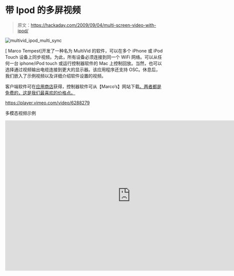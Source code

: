 # 带 Ipod 的多屏视频

> 原文：<https://hackaday.com/2009/09/04/multi-screen-video-with-ipod/>

![multivid_ipod_multi_sync](img/121aef174a7312120522b1a1cde7c5bb.png "multivid_ipod_multi_sync")

[ Marco Tempest]开发了一种名为 MultiVid 的软件，可以在多个 iPhone 或 iPod Touch 设备上同步视频。为此，所有设备必须连接到同一个 WiFi 网络。可以从任何一台 iphone/iPod touch 或运行控制器软件的 Mac 上控制回放。当然，也可以选择通过视频输出电缆连接到更大的显示器。该应用程序还支持 OSC。休息后，我们嵌入了示例视频以及详细介绍软件设置的视频。 

客户端软件可在[应用商店](http://www.apple.com/iphone/apps-for-iphone/)获得，控制器软件可从【Marco’s】网站下载[。两者都是免费的，这是我们最喜欢的价格点。](http://marcotempest.com/screen/Public_MultiVid)



<https://player.vimeo.com/video/6288279>

</div></span></p> <p>多模态视频示例</p> <div class="embed-vimeo" style="text-align: center;"><iframe src="https://player.vimeo.com/video/6315983" width="800" height="480" frameborder="0" webkitallowfullscreen="" mozallowfullscreen="" allowfullscreen=""/></div> <p>如何设置和使用多谐振荡器</p> <p>[谢谢<a href="http://howdidhedothat.com/" target="_blank">汤米</a></p> <p><strong>2009 年 9 月 6 日更新:</strong>我们联系了 Marco，因为这个应用是来自 App Store 的 MIA。他迅速回复，让我们知道他的应用程序“仍在审批中”。批准后，他会联系我们，我们一定会向您传达最新消息。</p> </body> </html>